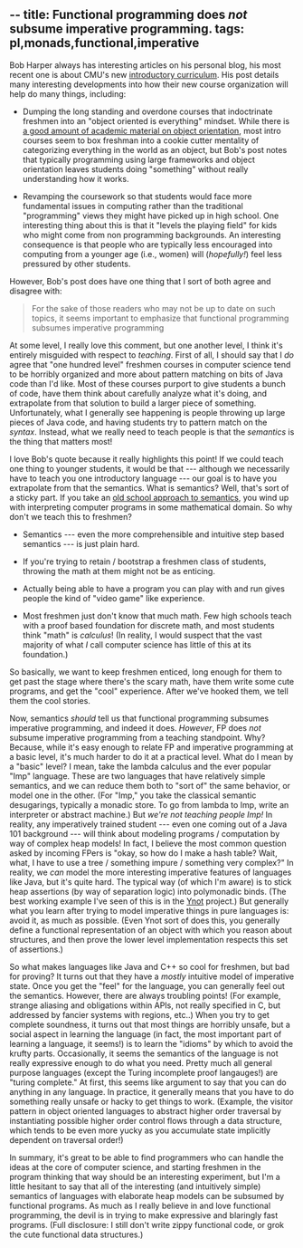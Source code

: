 --
title: Functional programming does *not* subsume imperative programming.
tags: pl,monads,functional,imperative
--

Bob Harper always has interesting articles on his personal blog, his
most recent one is about CMU's new [introductory
curriculum](http://existentialtype.wordpress.com/2012/08/17/intro-curriculum-update/).
His post details many interesting developments into how their new
course organization will help do many things, including:

- Dumping the long standing and overdone courses that indoctrinate
  freshmen into an "object oriented is everything" mindset.  While
  there is [a good amount of academic material on object
  orientation](http://www.amazon.com/Theory-Objects-Monographs-Computer-Science/dp/0387947752),
  most intro courses seem to box freshman into a cookie cutter
  mentality of categorizing everything in the world as an object, but
  Bob's post notes that typically programming using large frameworks
  and object orientation leaves students doing "something" without
  really understanding how it works.

- Revamping the coursework so that students would face more
  fundamental issues in computing rather than the traditional
  "programming" views they might have picked up in high school.  One
  interesting thing about this is that it "levels the playing field"
  for kids who might come from non programming backgrounds.  An
  interesting consequence is that people who are typically less
  encouraged into computing from a younger age (i.e., women) will
  (*hopefully!*) feel less pressured by other students.

However, Bob's post does have one thing that I sort of both agree and
disagree with:

> For the sake of those readers who may not be up to date on such
> topics, it seems important to emphasize that functional programming
> subsumes imperative programming

At some level, I really love this comment, but one another level, I
think it's entirely misguided with respect to *teaching*.  First of
all, I should say that I *do* agree that "one hundred level" freshmen
courses in computer science tend to be horribly organized and more
about pattern matching on bits of Java code than I'd like.  Most of
these courses purport to give students a bunch of code, have them
think about carefully analyze what it's doing, and extrapolate from
that solution to build a larger piece of something.  Unfortunately,
what I generally see happening is people throwing up large pieces of
Java code, and having students try to pattern match on the *syntax*.
Instead, what we really need to teach people is that the *semantics*
is the thing that matters most!

I love Bob's quote because it really highlights this point!  If we
could teach one thing to younger students, it would be that ---
although we necessarily have to teach you one introductory language
--- our goal is to have you extrapolate from that the semantics.  What
is semantics?  Well, that's sort of a sticky part.  If you take an
[old school approach to
semantics](http://www.amazon.com/Denotational-Semantics-Scott-Strachey-Approach-Programming/dp/0262690764),
you wind up with interpreting computer programs in some mathematical
domain.  So why don't we teach this to freshmen?

- Semantics --- even the more comprehensible and intuitive step based
  semantics --- is just plain hard.

- If you're trying to retain / bootstrap a freshmen class of students,
  throwing the math at them might not be as enticing.

- Actually being able to have a program you can play with and run
  gives people the kind of "video game" like experience.

- Most freshmen just don't know that much math.  Few high schools
  teach with a proof based foundation for discrete math, and most
  students think "math" is *calculus*!  (In reality, I would suspect
  that the vast majority of what *I* call computer science has little
  of this at its foundation.)

So basically, we want to keep freshmen enticed, long enough for them
to get past the stage where there's the scary math, have them write
some cute programs, and get the "cool" experience.  After we've hooked
them, we tell them the cool stories.

Now, semantics *should* tell us that functional programming subsumes
imperative programming, and indeed it does.  *However*, FP does *not*
subsume imperative programming from a teaching standpoint.  Why?
Because, while it's easy enough to relate FP and imperative
programming at a basic level, it's much harder to do it at a practical
level.  What do I mean by a "basic" level?  I mean, take the lambda
calculus and the ever popular "Imp" language.  These are two languages
that have relatively simple semantics, and we can reduce them both to
"sort of" the same behavior, or model one in the other. (For "Imp,"
you take the classical semantic desugarings, typically a monadic
store.  To go from lambda to Imp, write an interpreter or abstract
machine.)  But *we're not teaching people Imp!* In reality, any
imperatively trained student --- even one coming out of a Java 101
background --- will think about modeling programs / computation by way
of complex heap models!  In fact, I believe the most common question
asked by incoming FPers is "okay, so how do I make a hash table?
Wait, what, I have to use a tree / something impure / something very
complex?"  In reality, we *can* model the more interesting imperative
features of languages like Java, but it's quite hard.  The typical way
(of which I'm aware) is to stick heap assertions (by way of separation
logic) into polymonadic binds.  (The best working example I've seen of
this is in the [Ynot](http://ynot.cs.harvard.edu/) project.)  But
generally what you learn after trying to model imperative things in
pure languages is: avoid it, as much as possible.  (Even Ynot sort of
does this, you generally define a functional representation of an
object with which you reason about structures, and then prove the
lower level implementation respects this set of assertions.)

So what makes languages like Java and C++ so cool for freshmen, but
bad for proving?  It turns out that they have a *mostly* intuitive
model of imperative state.  Once you get the "feel" for the language,
you can generally feel out the semantics.  However, there are always
troubling points!  (For example, strange aliasing and obligations
within APIs, not really specified in C, but addressed by fancier
systems with regions, etc..)  When you try to get complete soundness,
it turns out that most things are horribly unsafe, but a social aspect
in learning the language (in fact, the most important part of learning
a language, it seems!) is to learn the "idioms" by which to avoid the
krufty parts.  Occasionally, it seems the semantics of the language is
not really expressive enough to do what you need.  Pretty much all
general purpose languages (except the Turing incomplete proof
langauges!) are "turing complete."  At first, this seems like argument
to say that you can do anything in any language.  In practice, it
generally means that you have to do something really unsafe or hacky
to get things to work.  (Example, the visitor pattern in object
oriented languages to abstract higher order traversal by instantiating
possible higher order control flows through a data structure, which
tends to be even more yucky as you accumulate state implicitly
dependent on traversal order!)

In summary, it's great to be able to find programmers who can handle
the ideas at the core of computer science, and starting freshmen in
the program thinking that way should be an interesting experiment, but
I'm a little hesitant to say that all of the interesting (and
intuitively simple) semantics of languages with elaborate heap models
can be subsumed by functional programs.  As much as I really believe
in and love functional programming, the devil is in trying to make
expressive and blaringly fast programs.  (Full disclosure: I still
don't write zippy functional code, or grok the cute functional data
structures.)

